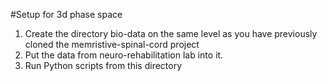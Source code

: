 #Setup for 3d phase space

1. Create the directory bio-data on the same level as you have previously cloned the memristive-spinal-cord project
1. Put the data from neuro-rehabilitation lab into it.
1. Run Python scripts from this directory 